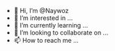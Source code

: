 - 👋 Hi, I’m @Naywoz
- 👀 I’m interested in ...
- 🌱 I’m currently learning ...
- 💞️ I’m looking to collaborate on ...
- 📫 How to reach me ...

<!---
Naywoz/Naywoz is a ✨ special ✨ repository because its `README.md` (this file) appears on your GitHub profile.
You can click the Preview link to take a look at your changes.
--->
